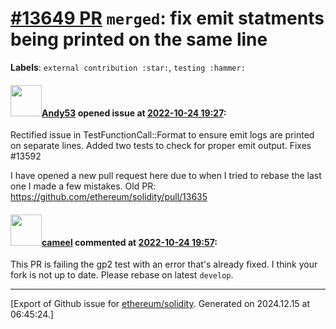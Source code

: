 # [\#13649 PR](https://github.com/ethereum/solidity/pull/13649) `merged`: fix emit statments being printed on the same line
**Labels**: `external contribution :star:`, `testing :hammer:`


#### <img src="https://avatars.githubusercontent.com/u/35195301?u=63cb85916970c9101fb34a8780575211a58245ac&v=4" width="50">[Andy53](https://github.com/Andy53) opened issue at [2022-10-24 19:27](https://github.com/ethereum/solidity/pull/13649):

Rectified issue in TestFunctionCall::Format to ensure emit logs are printed on separate lines. Added two tests to check for proper emit output.  Fixes #13592

I have opened a new pull request here due to when I tried to rebase the last one I made a few mistakes. Old PR: https://github.com/ethereum/solidity/pull/13635

#### <img src="https://avatars.githubusercontent.com/u/137030?v=4" width="50">[cameel](https://github.com/cameel) commented at [2022-10-24 19:57](https://github.com/ethereum/solidity/pull/13649#issuecomment-1289528719):

This PR is failing the gp2 test with an error that's already fixed. I think your fork is not up to date. Please rebase on latest `develop`.


-------------------------------------------------------------------------------



[Export of Github issue for [ethereum/solidity](https://github.com/ethereum/solidity). Generated on 2024.12.15 at 06:45:24.]
